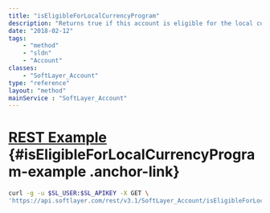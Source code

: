 ```yaml
---
title: "isEligibleForLocalCurrencyProgram"
description: "Returns true if this account is eligible for the local currency program, false otherwise. "
date: "2018-02-12"
tags:
    - "method"
    - "sldn"
    - "Account"
classes:
    - "SoftLayer_Account"
type: "reference"
layout: "method"
mainService : "SoftLayer_Account"
---
```


# [REST Example](#isEligibleForLocalCurrencyProgram-example) <a href="/article/rest/"><i class="fas fa-question"></i></a> {#isEligibleForLocalCurrencyProgram-example .anchor-link} 
```bash
curl -g -u $SL_USER:$SL_APIKEY -X GET \
'https://api.softlayer.com/rest/v3.1/SoftLayer_Account/isEligibleForLocalCurrencyProgram'
```
